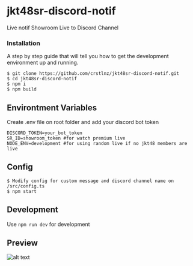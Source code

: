 # jkt48sr-discord-notif
Live notif Showroom Live to Discord Channel

### Installation

A step by step guide that will tell you how to get the development environment up and running.

```
$ git clone https://github.com/crstlnz/jkt48sr-discord-notif.git
$ cd jkt48sr-discord-notif
$ npm i
$ npm build
```

## Environtment Variables
Create .env file on root folder and add your discord bot token
```properties
DISCORD_TOKEN=your_bot_token
SR_ID=showroom_token #for watch premium live
NODE_ENV=development #for using random live if no jkt48 members are live
```

## Config
```
$ Modify config for custom message and discord channel name on /src/config.ts
$ npm start
```

## Development
Use ```npm run dev``` for development

## Preview
![alt text](https://res.cloudinary.com/haymzm4wp/image/upload/s--D6eLNEF3--/v1695312989/assets/img/srembed_ggdojf.jpg)